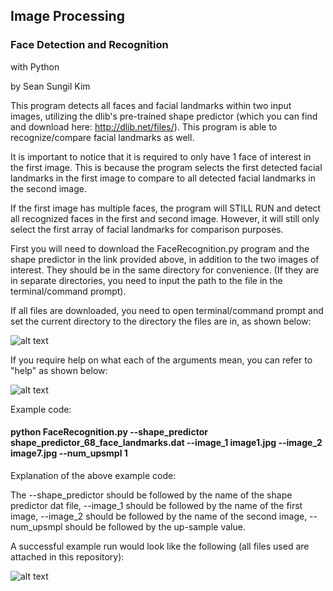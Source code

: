 ## Image Processing
### Face Detection and Recognition
with Python

by Sean Sungil Kim



This program detects all faces and facial landmarks within two input images, utilizing the dlib's pre-trained shape predictor (which you can find and download here: http://dlib.net/files/). This program is able to recognize/compare facial landmarks as well.

It is important to notice that it is required to only have 1 face of interest in the first image. This is because the program selects the first detected facial landmarks in the first image to compare to all detected facial landmarks in the second image.

If the first image has multiple faces, the program will STILL RUN and detect all recognized faces in the first and second image. However, it will still only select the first array of facial landmarks for comparison purposes.

First you will need to download the FaceRecognition.py program and the shape predictor in the link provided above, in addition to the two images of interest. They should be in the same directory for convenience. (If they are in separate directories, you need to input the path to the file in the terminal/command prompt).

If all files are downloaded, you need to open terminal/command prompt and set the current directory to the directory the files are in, as shown below:

![alt text](https://github.com/kimx3314/Face-Recognition-without-complex-model-building-/blob/master/README_Support_Image1.png)

If you require help on what each of the arguments mean, you can refer to "help" as shown below:

![alt text](https://github.com/kimx3314/Face-Recognition-without-complex-model-building-/blob/master/README_Support_Image2.png)

Example code:

#### python FaceRecognition.py --shape_predictor shape_predictor_68_face_landmarks.dat --image_1 image1.jpg --image_2 image7.jpg --num_upsmpl 1

Explanation of the above example code:

The --shape_predictor should be followed by the name of the shape predictor dat file, --image_1 should be followed by the name of the first image, --image_2 should be followed by the name of the second image, --num_upsmpl should be followed by the up-sample value.

A successful example run would look like the following (all files used are attached in this repository):

![alt text](https://github.com/kimx3314/Face-Recognition-without-complex-model-building-/blob/master/README_Support_Image3.png)
